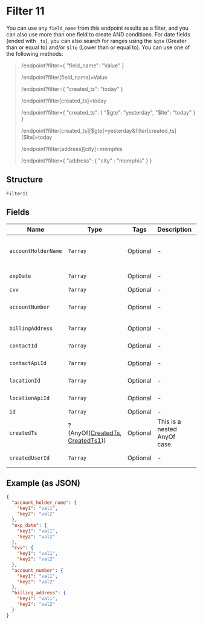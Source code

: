 
# Filter 11

You can use any `field_name` from this endpoint results as a filter, and you can also use more than one field to create AND conditions. For date fields (ended with `_ts`), you can also search for ranges using the `$gte` (Greater than or equal to) and/or  `$lte` (Lower than or equal to). You can use one of the following methods:

> /endpoint?filter={ "field_name": "Value" }
> 
> /endpoint?filter[field_name]=Value
> 
> /endpoint?filter={ "created_ts": "today" }
> 
> /endpoint?filter[created_ts]=today
> 
> /endpoint?filter={ "created_ts": { "$gte": "yesterday", "$lte": "today" } }
> 
> /endpoint?filter[created_ts][$gte]=yesterday&filter[created_ts][$lte]=today
> 
> /endpoint?filter[address][city]=memphis
> 
> /endpoint?filter={ "address": { "city" : "memphis" } }

## Structure

`Filter11`

## Fields

| Name | Type | Tags | Description | Getter | Setter |
|  --- | --- | --- | --- | --- | --- |
| `accountHolderName` | `?array` | Optional | - | getAccountHolderName(): ?array | setAccountHolderName(?array accountHolderName): void |
| `expDate` | `?array` | Optional | - | getExpDate(): ?array | setExpDate(?array expDate): void |
| `cvv` | `?array` | Optional | - | getCvv(): ?array | setCvv(?array cvv): void |
| `accountNumber` | `?array` | Optional | - | getAccountNumber(): ?array | setAccountNumber(?array accountNumber): void |
| `billingAddress` | `?array` | Optional | - | getBillingAddress(): ?array | setBillingAddress(?array billingAddress): void |
| `contactId` | `?array` | Optional | - | getContactId(): ?array | setContactId(?array contactId): void |
| `contactApiId` | `?array` | Optional | - | getContactApiId(): ?array | setContactApiId(?array contactApiId): void |
| `locationId` | `?array` | Optional | - | getLocationId(): ?array | setLocationId(?array locationId): void |
| `locationApiId` | `?array` | Optional | - | getLocationApiId(): ?array | setLocationApiId(?array locationApiId): void |
| `id` | `?array` | Optional | - | getId(): ?array | setId(?array id): void |
| `createdTs` | ?(AnyOf([CreatedTs](../../doc/models/created-ts-enum.md), [CreatedTs1](../../doc/models/created-ts-1.md))) | Optional | This is a nested AnyOf case. | getCreatedTs(): | setCreatedTs( createdTs): void |
| `createdUserId` | `?array` | Optional | - | getCreatedUserId(): ?array | setCreatedUserId(?array createdUserId): void |

## Example (as JSON)

```json
{
  "account_holder_name": {
    "key1": "val1",
    "key2": "val2"
  },
  "exp_date": {
    "key1": "val1",
    "key2": "val2"
  },
  "cvv": {
    "key1": "val1",
    "key2": "val2"
  },
  "account_number": {
    "key1": "val1",
    "key2": "val2"
  },
  "billing_address": {
    "key1": "val1",
    "key2": "val2"
  }
}
```

